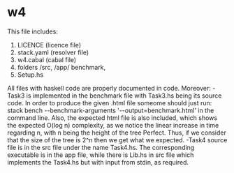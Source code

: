 # w4
This file includes:
1. LICENCE (licence file)
2. stack.yaml (resolver file)
3. w4.cabal (cabal file)
4. folders /src, /app/ benchmark, 
5. Setup.hs


All files with haskell code are properly documented in code. Moreover:
-Task3 is implemented in the benchmark file with Task3.hs being its source code. In order to produce the given .html file someome should just run:
stack bench --benchmark-arguments '--output=benchmark.html' 
in the command line. Also, the expected html file is also included, which shows the expected O(log n) complexity, as we notice the linear increase in time regarding n, with n being the height of the tree Perfect. Thus, if we consider that the size of the tree is 2^n then we get what we expected.
-Task4 source file is in the src file under the name Task4.hs. The corresponding executable is in the app file, while there is Lib.hs in src file which implements the Task4.hs but with input from stdin, as required.
